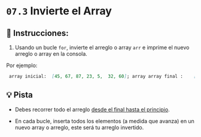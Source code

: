 # `07.3` Invierte el Array
 

## :pencil: Instrucciones: 
 
1. Usando un bucle `for`, invierte el arreglo o array `arr` e imprime el nuevo arreglo o array en la consola.

Por ejemplo:

```md
 array inicial:  [45, 67, 87, 23, 5,  32, 60]; array array final :    [60, 32, 5 , 23, 87, 67, 45];
```

## :bulb: Pista

+ Debes recorrer todo el arreglo [desde el final hasta el principio](https://stackoverflow.com/questions/1340589/are-loops-really-faster-in-reverse).

+ En cada bucle, inserta todos los elementos (a 
medida que avanza) en un nuevo array o arreglo, este será tu arreglo invertido.